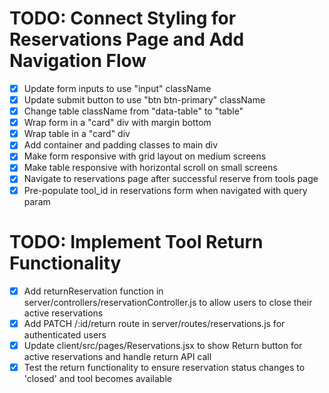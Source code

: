 # TODO: Connect Styling for Reservations Page and Add Navigation Flow

- [x] Update form inputs to use "input" className
- [x] Update submit button to use "btn btn-primary" className
- [x] Change table className from "data-table" to "table"
- [x] Wrap form in a "card" div with margin bottom
- [x] Wrap table in a "card" div
- [x] Add container and padding classes to main div
- [x] Make form responsive with grid layout on medium screens
- [x] Make table responsive with horizontal scroll on small screens
- [x] Navigate to reservations page after successful reserve from tools page
- [x] Pre-populate tool_id in reservations form when navigated with query param

# TODO: Implement Tool Return Functionality

- [x] Add returnReservation function in server/controllers/reservationController.js to allow users to close their active reservations
- [x] Add PATCH /:id/return route in server/routes/reservations.js for authenticated users
- [x] Update client/src/pages/Reservations.jsx to show Return button for active reservations and handle return API call
- [x] Test the return functionality to ensure reservation status changes to 'closed' and tool becomes available
